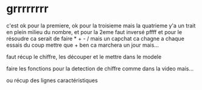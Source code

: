 # grrrrrrrr

c'est ok pour la premiere, ok pour la troisieme mais la quatrieme y'a un trait en plein milieu du nombre, et pour la 2eme faut inversé pffff et pour le résoudre ca serait de faire * + - / mais un capchat ca chagne a chaque essais du coup mettre que + ben ca marchera un jour mais... 

faut récup le chiffre, les découper et le mettre dans le modele



faire les fonctions pour la detection de chiffre comme dans la video mais...

ou récup des lignes caractéristiques
